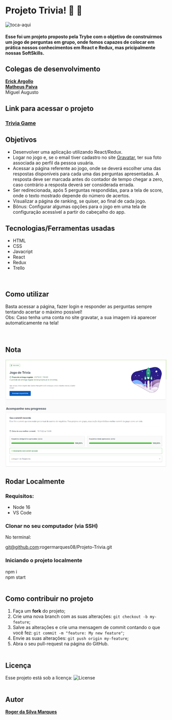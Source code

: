 # Projeto Trivia! :rocket: :rocket: 
![toca-aqui](https://media.tenor.com/claguYC-5tQAAAAC/toca-aqui-give-me-some.gif)

#### <p>Esse foi um projeto proposto pela Trybe com o objetivo de construirmos um jogo de perguntas em grupo, onde fomos capazes de colocar em prática nossos conhecimentos em React e Redux, mas pricipalmente nossas SoftSkills.

## Colegas de desenvolvimento
<b> <a href="https://www.linkedin.com/in/erick-argollo"/> Erick Argollo</a></b> <br>
<b> <a href="https://www.linkedin.com/in/matheus-paiva-13710686/"> Matheus Paiva</a> </b> <br>
Miguel Augusto

## Link para acessar o projeto
### <b> <a href="https://project-trivia-dolsrj5js-erickargollo.vercel.app/">Trivia Game</a> </b> <br>

## Objetivos
  * Desenvolver uma aplicação utilizando React/Redux.
  * Logar no jogo e, se o email tiver cadastro no site <a href="https://pt.gravatar.com/">Gravatar</a>, ter sua foto associada ao perfil da pessoa usuária.
  * Acessar a página referente ao jogo, onde se deverá escolher uma das respostas disponíveis para cada uma das perguntas apresentadas. A resposta deve ser marcada antes do contador de tempo chegar a zero, caso contrário a resposta deverá ser considerada errada. 
  * Ser redirecionada, após 5 perguntas respondidas, para a tela de score, onde o texto mostrado depende do número de acertos.
  * Visualizar a página de ranking, se quiser, ao final de cada jogo.
  * Bônus: Configurar algumas opções para o jogo em uma tela de configuração acessível a partir do cabeçalho do app.

## Tecnologias/Ferramentas usadas
  * HTML
  * CSS
  * Javacript
  * React
  * Redux
  * Trello
  <br>

## Como utilizar
  Basta acessar a página, fazer login e responder as perguntas sempre tentando acertar o máximo possível! 
  <br>
  Obs: Caso tenha uma conta no site gravatar, a sua imagem irá aparecer automaticamente na tela! <br><br>
<br>

## Nota
![Screen](https://github.com/ErickArgollo/project-Trivia/blob/main/triviaGrade.png)

## Rodar Localmente
  ### Requisitos:
   * Node 16
   * VS Code
    
  ### Clonar no seu computador (via SSH)
  No terminal:
  
  git@github.com:rogermarques08/Projeto-Trivia.git
  

  ### Iniciando o projeto localmente
  npm i <br>
  npm start <br><br> 

## Como contribuir no projeto
  1. Faça um **fork** do projeto;
  2. Crie uma nova branch com as suas alterações: `git checkout -b my-feature`;
  3. Salve as alterações e crie uma mensagem de commit contando o que você fez: `git commit -m "feature: My new feature"`;
  4. Envie as suas alterações: `git push origin my-feature`;
  5. Abra o seu pull-request na página do GitHub.<br><br>

  ## Licença
  Esse projeto está sob a licença:
  <img alt="License" src="https://img.shields.io/badge/license-MIT-brightgreen"><br><br>
  
##  Autor
<a href="https://www.linkedin.com/in/roger-marques-dev/">
 <b>Roger da Silva Marques</b></a>
